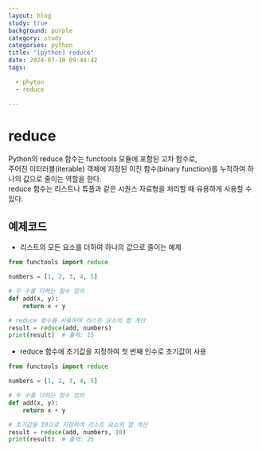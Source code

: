 ```yaml
---
layout: blog
study: true
background: purple
category: study
categories: python
title: "[python] reduce"
date: 2024-07-10 09:44:42
tags:

  - phyton
  - reduce

---
```


# reduce

Python의 reduce 함수는 functools 모듈에 포함된 고차 함수로,   
주어진 이터러블(iterable) 객체에 지정된 이진 함수(binary function)를 누적하여 하나의 값으로 줄이는 역할을 한다.   
reduce 함수는 리스트나 튜플과 같은 시퀀스 자료형을 처리할 때 유용하게 사용할 수 있다.

## 예제코드

- 리스트의 모든 요소를 더하여 하나의 값으로 줄이는 예제

```python
from functools import reduce

numbers = [1, 2, 3, 4, 5]

# 두 수를 더하는 함수 정의
def add(x, y):
    return x + y

# reduce 함수를 사용하여 리스트 요소의 합 계산
result = reduce(add, numbers)
print(result)  # 출력: 15
```

- reduce 함수에 초기값을 지정하여 첫 번째 인수로 초기값이 사용

```python
from functools import reduce

numbers = [1, 2, 3, 4, 5]

# 두 수를 더하는 함수 정의
def add(x, y):
    return x + y

# 초기값을 10으로 지정하여 리스트 요소의 합 계산
result = reduce(add, numbers, 10)
print(result)  # 출력: 25
```

